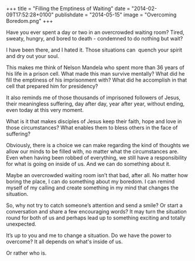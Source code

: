 +++
title = "Filling the Emptiness of Waiting"
date = "2014-02-09T17:52:28+0100"
publishdate = "2014-05-15"
image = "Overcoming Boredom.png"
+++

Have you ever spent a day or two in an overcrowded waiting room? Tired, sweaty, hungry, and bored to death - condemned to do nothing but wait?

I have been there, and I hated it. Those situations can  quench your spirit and dry out your soul.

This makes me think of Nelson Mandela who spent more than 36 years of his life in a prison cell. What made this man survive mentally? What did he fill the emptiness of his imprisonment with? What did he accomplish in that cell that prepared him for presidency?

It also reminds me of those thousands of imprisoned followers of Jesus, their meaningless suffering, day after day, year after year, without ending, even today at this very moment.

What is it that makes disciples of Jesus keep their faith, hope and love in those circumstances? What enables them to bless others in the face of suffering?

Obviously, there is a choice we can make regarding the kind of thoughts we allow our minds to be filled with, no matter what the circumstances are. Even when having been robbed of everything, we still have a responsibility for what is going on inside of us. And we can do something about it.

Maybe an overcrowded waiting room isn’t that bad, after all. No matter how boring the place, I can do something about my boredom. I can remind myself of my calling and create something in my mind that changes the situation.

So, why not try to catch someone’s attention and send a smile? Or start a conversation and share a few encouraging words? It may turn the situation round for both of us and perhaps lead up to something exciting and totally unexpected.

It’s up to you and me to change a situation. Do we have the power to overcome? It all depends on what's inside of us.

Or rather who is.
